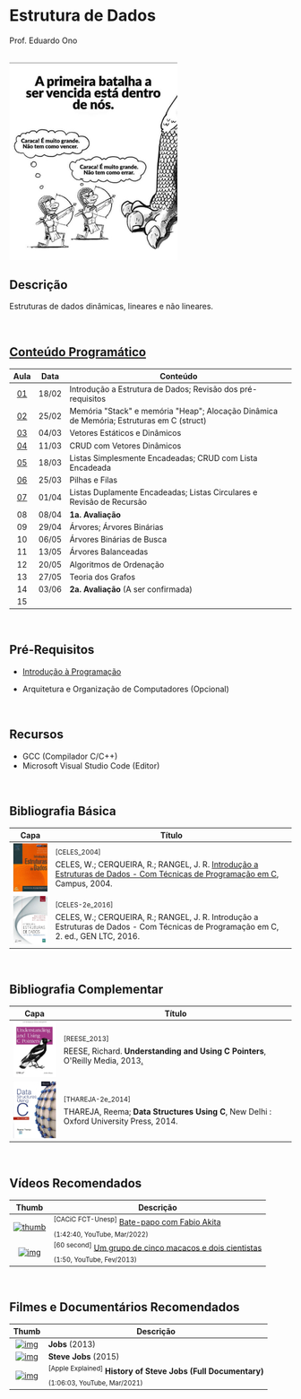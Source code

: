 # Estrutura de Dados

Prof. Eduardo Ono

<br>

<img src="./figuras/capa.jpg" alt="img" width="300">

## Descrição

Estruturas de dados dinâmicas, lineares e não lineares.

<br>

## [Conteúdo Programático](./conteudo/README.md)

| Aula | Data | Conteúdo |
| :-:  | :-:  | ---      |
| [01] | 18/02 | Introdução a Estrutura de Dados; Revisão dos pré-requisitos
| [02] | 25/02 | Memória "Stack" e memória "Heap"; Alocação Dinâmica de Memória; Estruturas em C (struct)
| [03] | 04/03 | Vetores Estáticos e Dinâmicos
| [04] | 11/03 | CRUD com Vetores Dinâmicos
| [05] | 18/03 | Listas Simplesmente Encadeadas; CRUD com Lista Encadeada
| [06] | 25/03 | Pilhas e Filas
| [07] | 01/04 | Listas Duplamente Encadeadas; Listas Circulares e Revisão de Recursão
| 08 | 08/04 | __1a. Avaliação__
| 09 | 29/04 | Árvores; Árvores Binárias
| 10 | 06/05 | Árvores Binárias de Busca
| 11 | 13/05 | Árvores Balanceadas
| 12 | 20/05 | Algoritmos de Ordenação
| 13 | 27/05 | Teoria dos Grafos
| 14 | 03/06 | __2a. Avaliação__ (A ser confirmada)
| 15 |  |

[01]: ./aulas/README.md#aula-01
[02]: ./aulas/README.md#aula-02
[03]: ./aulas/README.md#aula-03
[04]: ./aulas/README.md#aula-04
[05]: ./aulas/README.md#aula-05
[06]: ./aulas/README.md#aula-06
[07]: ./aulas/README.md#aula-07

<br>

## Pré-Requisitos

* [Introdução à Programação](https://github.com/eduardo-ono/Introducao-a-Programacao)

* Arquitetura e Organização de Computadores (Opcional)

<br>

## Recursos

* GCC (Compilador C/C++)
* Microsoft Visual Studio Code (Editor)

<br>

## Bibliografia Básica

| Capa | Título |
| :-:  | ---    |
| <img src="./referencias/capas/CELES_2004.jpg" alt="img" width="100px"> | <sup id="CELES_2004">[CELES_2004]</sup><br>CELES, W.; CERQUEIRA, R.; RANGEL, J. R. [Introdução a Estruturas de Dados - Com Técnicas de Programação em C](https://archive.org/details/introducaoaestruturadedados/), Campus, 2004.
| <img src="./referencias/capas/CELES-2e_2016.jpg" alt="img" width="100px"> | <sup id="CELES-2e_2016">[CELES-2e_2016]</sup><br>CELES, W.; CERQUEIRA, R.; RANGEL, J. R. Introdução a Estruturas de Dados - Com Técnicas de Programação em C, 2. ed., GEN LTC, 2016.

<br>

## Bibliografia Complementar

| Capa | Título |
| :-:  | ---    |
| <img src="./referencias/capas/REESE_2013.jpg" alt="img" width="100px"> | <sup id="REESE_2013">[REESE_2013]</sup><br>REESE, Richard. __Understanding and Using C Pointers__, O'Reilly Media, 2013[.](https://app.box.com/s/cbp98oofhokip0yki3gh7khz6zb6htgq)
| <img src="./referencias/capas/THAREJA-2e_2014.jpg" alt="img" width="100px"> | <sup id="THAREJA-2e_2014">[THAREJA-2e_2014]</sup><br>THAREJA, Reema; __Data Structures Using C__, New Delhi : Oxford University Press, 2014.

<br>

## Vídeos Recomendados

| Thumb | Descrição |
| :-: | --- |
| [![thumb](https://img.youtube.com/vi/i_STkDJ3z5s/default.jpg)](https://youtu.be/i_STkDJ3z5s) | <sup>[CACiC FCT-Unesp]</sup> [Bate-papo com Fabio Akita](https://www.youtube.com/watch?v=i_STkDJ3z5s)<br><sub>(1:42:40, YouTube, Mar/2022)</sub>
| [![img](https://img.youtube.com/vi/ZAQtwFpkksw/default.jpg)](https://youtu.be/ZAQtwFpkksw) | <sup>[60 second]</sup> [Um grupo de cinco macacos e dois cientistas](https://www.youtube.com/watch?v=ZAQtwFpkksw)<br><sub>(1:50, YouTube, Fev/2013)</sub>

<br>

## Filmes e Documentários Recomendados

| Thumb | Descrição |
| :-: | --- |
| [![img](https://img.youtube.com/vi/SH1jKZwcS9Y/default.jpg)](https://youtu.be/SH1jKZwcS9Y) | __Jobs__ (2013)
| [![img](https://img.youtube.com/vi/aEr6K1bwIVs/default.jpg)](https://youtu.be/aEr6K1bwIVs) | __Steve Jobs__ (2015)
| [![img](https://img.youtube.com/vi/s4pVFLUlx8g/default.jpg)](https://youtu.be/s4pVFLUlx8g) | <sup>[Apple Explained]</sup> __History of Steve Jobs (Full Documentary)__<br><sub>(1:06:03, YouTube, Mar/2021)</sub>

<br>
